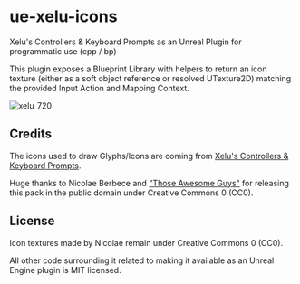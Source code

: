 # ue-xelu-icons

Xelu's Controllers & Keyboard Prompts as an Unreal Plugin for programmatic use (cpp / bp)

This plugin exposes a Blueprint Library with helpers to return an icon texture (either as a soft object reference or resolved UTexture2D) matching the provided Input Action and Mapping Context.

![xelu_720](https://user-images.githubusercontent.com/113832/152027390-cc88b427-7e8e-47be-a4ef-64cb673ba770.png)

## Credits

The icons used to draw Glyphs/Icons are coming from [Xelu's Controllers & Keyboard Prompts](https://thoseawesomeguys.com/prompts/).

Huge thanks to Nicolae Berbece and ["Those Awesome Guys"](https://thoseawesomeguys.com/) for releasing this pack in the public domain under Creative Commons 0 (CC0).

## License

Icon textures made by Nicolae remain under Creative Commons 0 (CC0).

All other code surrounding it related to making it available as an Unreal Engine plugin is MIT licensed.
